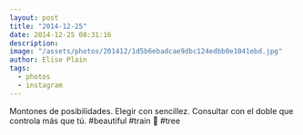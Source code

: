 ```yaml
---
layout: post
title: "2014-12-25"
date: 2014-12-25 08:31:16
description: 
image: "/assets/photos/201412/1d5b6ebadcae9dbc124edbb0e1041ebd.jpg"
author: Elise Plain
tags: 
  - photos
  - instagram
---
```


Montones de posibilidades. Elegir con sencillez. Consultar con el doble que controla más que tú. #beautiful #train 🍊 #tree
<p></p>
